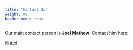 ```yaml
---
title: "Contact Us"
weight: 99
header_menu: true
---
```


Our main contact person is **Joel Mathew**. Contact him here:

[✉ joel](mailto:jm@somewhere.com)
